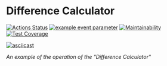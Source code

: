# Difference Calculator


[![Actions Status](https://github.com/bearBenjamin/frontend-project-46/workflows/hexlet-check/badge.svg)](https://github.com/bearBenjamin/frontend-project-46/actions)
[![example event parameter](https://github.com/bearBenjamin/frontend-project-46/actions/workflows/lint_test_check.yml/badge.svg?event=push)](https://github.com/bearBenjamin/frontend-project-46/actions)
[![Maintainability](https://api.codeclimate.com/v1/badges/124f4b1c24bedb25077e/maintainability)](https://codeclimate.com/github/bearBenjamin/frontend-project-46/maintainability)
[![Test Coverage](https://api.codeclimate.com/v1/badges/124f4b1c24bedb25077e/test_coverage)](https://codeclimate.com/github/bearBenjamin/frontend-project-46/test_coverage)


[![asciicast](https://asciinema.org/a/592773.svg)](https://asciinema.org/a/592773)

*An example of the operation of the "Difference Calculator"*
